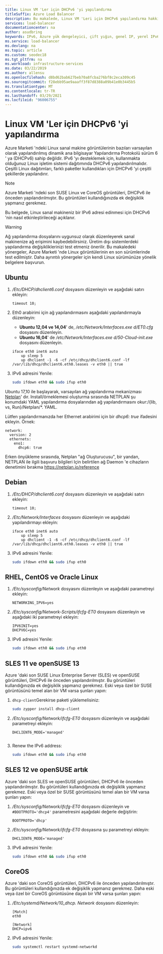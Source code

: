 ```yaml
---
title: Linux VM 'Ler için DHCPv6 'yi yapılandırma
titleSuffix: Azure Load Balancer
description: Bu makalede, Linux VM 'Leri için DHCPv6 yapılandırma hakkında bilgi edinin.
services: load-balancer
documentationcenter: na
author: asudbring
keywords: IPv6, Azure yük dengeleyici, çift yığın, genel IP, yerel IPv6, mobil, IoT
ms.service: load-balancer
ms.devlang: na
ms.topic: article
ms.custom: seodec18
ms.tgt_pltfrm: na
ms.workload: infrastructure-services
ms.date: 03/22/2019
ms.author: allensu
ms.openlocfilehash: d8bd62bab627beb70a8fcba276bf8c2eca309c45
ms.sourcegitcommit: f28ebb95ae9aaaff3f87d8388a09b41e0b3445b5
ms.translationtype: MT
ms.contentlocale: tr-TR
ms.lasthandoff: 03/29/2021
ms.locfileid: "96006755"
---
```

# <a name="configure-dhcpv6-for-linux-vms"></a>Linux VM 'Ler için DHCPv6 'yi yapılandırma


Azure Marketi 'ndeki Linux sanal makine görüntülerinin bazıları varsayılan olarak yapılandırılmış dinamik ana bilgisayar Yapılandırma Protokolü sürüm 6 ' ya (DHCPv6) sahip değildir. IPv6 'yı desteklemek için, kullanmakta olduğunuz Linux işletim sistemi dağıtımında DHCPv6 yapılandırılmalıdır. Çeşitli Linux dağıtımları, farklı paketler kullandıkları için DHCPv6 'yi çeşitli şekillerde yapılandırır.

> [!NOTE]
> Azure Marketi 'ndeki son SUSE Linux ve CoreOS görüntüleri, DHCPv6 ile önceden yapılandırılmıştır. Bu görüntüleri kullandığınızda ek değişiklik yapmanız gerekmez.

Bu belgede, Linux sanal makineniz bir IPv6 adresi edinmesi için DHCPv6 'nin nasıl etkinleştirileceği açıklanır.

> [!WARNING]
> Ağ yapılandırma dosyalarını uygunsuz olarak düzenleyerek sanal makinenize ağ erişimini kaybedebilirsiniz. Üretim dışı sistemlerdeki yapılandırma değişikliklerinizi test etmeniz önerilir. Bu makaledeki yönergeler, Azure Marketi 'nde Linux görüntülerinin en son sürümlerinde test edilmiştir. Daha ayrıntılı yönergeler için kendi Linux sürümünüze yönelik belgelere başvurun.

## <a name="ubuntu"></a>Ubuntu

1. */Etc/DHCP/dhclient6.conf* dosyasını düzenleyin ve aşağıdaki satırı ekleyin:

    ```config
    timeout 10;
    ```

2. Eth0 arabirimi için ağ yapılandırmasını aşağıdaki yapılandırmayla düzenleyin:

   * **Ubuntu 12,04 ve 14,04**' de, */etc/Network/Interfaces.exe d/ET0.cfg* dosyasını düzenleyin. 
   * **Ubuntu 16,04**' de */etc/Network/Interfaces.exe d/50-Cloud-init.exe* dosyasını düzenleyin.

    ```config
    iface eth0 inet6 auto
        up sleep 5
        up dhclient -1 -6 -cf /etc/dhcp/dhclient6.conf -lf /var/lib/dhcp/dhclient6.eth0.leases -v eth0 || true
    ```

3. IPv6 adresini Yenile:

    ```bash
    sudo ifdown eth0 && sudo ifup eth0
    ```

Ubuntu 17,10 ile başlayarak, varsayılan ağ yapılandırma mekanizması [Netplan]( https://netplan.io)' dır.  Install/örneklemesi oluşturma sırasında NETPLAN şu konumdaki YAML yapılandırma dosyalarından ağ yapılandırmasını okur:/{lib, vs, Run}/Netplan/*. YAML.

Lütfen yapılandırmanızda her Ethernet arabirimi için bir *dhcp6: true* ifadesini ekleyin.  Örnek:

```config
network:
  version: 2
  ethernets:
    eno1:
      dhcp6: true
```

Erken önyükleme sırasında, Netplan "ağ Oluşturucusu", bir yandan, NETPLAN ile ilgili başvuru bilgileri Için belirtilen ağ Daemon 'e cihazların denetimini bırakma https://netplan.io/reference
 
## <a name="debian"></a>Debian

1. */Etc/DHCP/dhclient6.conf* dosyasını düzenleyin ve aşağıdaki satırı ekleyin:

    ```config
    timeout 10;
    ```

2. */Etc/Network/Interfaces* dosyasını düzenleyin ve aşağıdaki yapılandırmayı ekleyin:

    ```config
    iface eth0 inet6 auto
        up sleep 5
        up dhclient -1 -6 -cf /etc/dhcp/dhclient6.conf -lf /var/lib/dhcp/dhclient6.eth0.leases -v eth0 || true
    ```

3. IPv6 adresini Yenile:

    ```bash
    sudo ifdown eth0 && sudo ifup eth0
    ```

## <a name="rhel-centos-and-oracle-linux"></a>RHEL, CentOS ve Oracle Linux

1. */Etc/sysconfig/Network* dosyasını düzenleyin ve aşağıdaki parametreyi ekleyin:

    ```config
    NETWORKING_IPV6=yes
    ```

2. */Etc/sysconfig/Network-Scripts/ifcfg-ET0* dosyasını düzenleyin ve aşağıdaki iki parametreyi ekleyin:

    ```config
    IPV6INIT=yes
    DHCPV6C=yes
    ```

3. IPv6 adresini Yenile:

    ```bash
    sudo ifdown eth0 && sudo ifup eth0
    ```

## <a name="sles-11-and-opensuse-13"></a>SLES 11 ve openSUSE 13

Azure 'daki son SUSE Linux Enterprise Server (SLES) ve openSUSE görüntüleri, DHCPv6 ile önceden yapılandırılmıştır. Bu görüntüleri kullandığınızda ek değişiklik yapmanız gerekmez. Eski veya özel bir SUSE görüntüsünü temel alan bir VM varsa şunları yapın:

1. `dhcp-client`Gerekirse paketi yüklemelisiniz:

    ```bash
    sudo zypper install dhcp-client
    ```

2. */Etc/sysconfig/Network/ifcfg-ET0* dosyasını düzenleyin ve aşağıdaki parametreyi ekleyin:

    ```config
    DHCLIENT6_MODE='managed'
    

3. Renew the IPv6 address:

    ```bash
    sudo ifdown eth0 && sudo ifup eth0
    ```

## <a name="sles-12-and-opensuse-leap"></a>SLES 12 ve openSUSE artık

Azure 'daki son SLES ve openSUSE görüntüleri, DHCPv6 ile önceden yapılandırılmıştır. Bu görüntüleri kullandığınızda ek değişiklik yapmanız gerekmez. Eski veya özel bir SUSE görüntüsünü temel alan bir VM varsa şunları yapın:

1. */Etc/sysconfig/Network/ifcfg-ET0* dosyasını düzenleyin ve `#BOOTPROTO='dhcp4'` parametresini aşağıdaki değerle değiştirin:

    ```config
    BOOTPROTO='dhcp'
    ```

2. */Etc/sysconfig/Network/ifcfg-ET0* dosyasına şu parametreyi ekleyin:

    ```config
    DHCLIENT6_MODE='managed'
    ```

3. IPv6 adresini Yenile:

    ```bash
    sudo ifdown eth0 && sudo ifup eth0
    ```

## <a name="coreos"></a>CoreOS

Azure 'daki son CoreOS görüntüleri, DHCPv6 ile önceden yapılandırılmıştır. Bu görüntüleri kullandığınızda ek değişiklik yapmanız gerekmez. Daha eski veya özel bir CoreOS görüntüsüne dayalı bir VM varsa şunları yapın:

1. */Etc/systemd/Network/10_dhcp. Network* dosyasını düzenleyin:

    ```config
    [Match]
    eth0

    [Network]
    DHCP=ipv6
    ```

2. IPv6 adresini Yenile:

    ```bash
    sudo systemctl restart systemd-networkd
    ```
